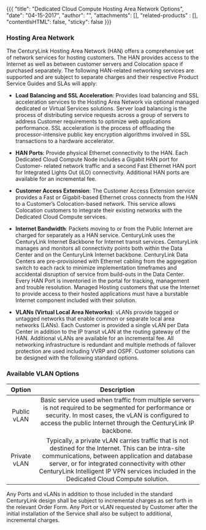 {{{
  "title": "Dedicated Cloud Compute Hosting Area Network Options",
  "date": "04-15-2017",
  "author": "",
  "attachments": [],
  "related-products" : [],
  "contentIsHTML": false,
  "sticky": false
}}}

### Hosting Area Network

The CenturyLink Hosting Area Network (HAN) offers a comprehensive set of network services for hosting customers. The HAN provides access to the Internet as well as between customer servers and Colocation space if purchased separately. The following HAN-related networking services are supported and are subject to separate charges and their respective Product Service Guides and SLAs will apply:

* **Load Balancing and SSL Acceleration**: Provides load balancing and SSL acceleration services to the Hosting Area Network via optional managed dedicated or Virtual Services solutions. Server load balancing is the process of distributing service requests across a group of servers to address Customer requirements to optimize web applications performance. SSL acceleration is the process of offloading the processor-intensive public key encryption algorithms involved in SSL transactions to a hardware accelerator.

* **HAN Ports**: Provide physical Ethernet connectivity to the HAN. Each Dedicated Cloud Compute Node includes a Gigabit HAN port for Customer- related network traffic and a second Fast Ethernet HAN port for Integrated Lights Out (iLO) connectivity. Additional HAN ports are available for an incremental fee.

* **Customer Access Extension**: The Customer Access Extension service provides a Fast or Gigabit-based Ethernet cross connects from the HAN to a Customer’s Colocation-based network. This service allows Colocation customers to integrate their existing networks with the Dedicated Cloud Compute services.

* **Internet Bandwidth**: Packets moving to or from the Public Internet are charged for separately as a HAN service. CenturyLink uses the CenturyLink Internet Backbone for Internet transit services. CenturyLink manages and monitors all connectivity points both within the Data Center and on the CenturyLink Internet backbone. CenturyLink Data Centers are pre-provisioned with Ethernet cabling from the aggregation switch to each rack to minimize implementation timeframes and accidental disruption of service from build-outs in the Data Center. Every HAN Port is inventoried in the portal for tracking, management and trouble resolution. Managed Hosting customers that use the Internet to provide access to their hosted applications must have a burstable Internet component included with their solution.

* **VLANs (Virtual Local Area Networks)**: vLANs provide tagged or untagged networks that enable common or separate local area networks (LANs). Each Customer is provided a single vLAN per Data Center in addition to the IP transit vLAN at the routing gateway of the HAN. Additional vLANs are available for an incremental fee. All networking infrastructure is redundant and multiple methods of failover protection are used including VVRP and OSPF. Customer solutions can be designed with the following standard options.

### Available VLAN Options

|       Option        |      Description     |
|:-------------------:|:--------------------:|
|   Public vLAN  |  Basic service used when traffic from multiple servers is not required to be segmented for performance or security. In most cases, the vLAN is configured to access the public Internet through the CenturyLink IP backbone. |
|  Private vLAN  |  Typically, a private vLAN carries traffic that is not destined for the Internet. This can be intra-site communications, between application and database server, or for integrated connectivity with other CenturyLink Intelligent IP VPN services included in the Dedicated Cloud Compute solution.  |

Any Ports and vLANs in addition to those included in the standard CenturyLink design shall be subject to incremental charges as set forth in the relevant Order Form. Any Port or vLAN requested by Customer after the initial installation of the Service shall also be subject to additional, incremental charges.
